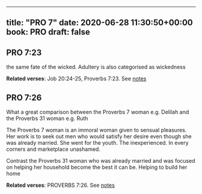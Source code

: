 
---
title: "PRO 7"
date: 2020-06-28 11:30:50+00:00
book: PRO
draft: false
---

## PRO 7:23

the same fate of the wicked. Adultery is also categorised as wickedness

**Related verses**: Job 20:24-25, Proverbs 7:23. See [notes](https://my.bible.com/notes/3461876602580492974)


## PRO 7:26

What a great comparison between the Proverbs 7 woman e.g. Delilah and the Proverbs 31 woman e.g. Ruth

The Proverbs 7 woman is an immoral woman given to sensual pleasures. Her work is to seek out men who would satisfy her desire even though she was already married. She went for the youth. The inexperienced. In every corners and marketplace unashamed.

Contrast the Proverbs 31 woman who was already married and was focused on helping her household become the best it can be. Helping to build her home

**Related verses**: PROVERBS 7:26. See [notes](https://my.bible.com/notes/2693078227257910079)

